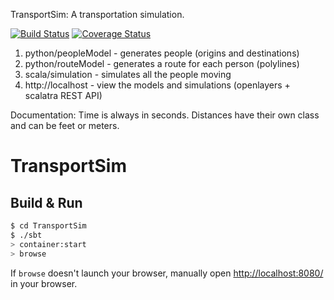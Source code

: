 TransportSim: A transportation simulation.

[![Build Status](https://travis-ci.org/davidbailey/TransportSim.svg?branch=master)](https://travis-ci.org/davidbailey/TransportSim)
[![Coverage Status](https://coveralls.io/repos/davidbailey/TransportSim/badge.svg?branch=master&service=github)](https://coveralls.io/github/davidbailey/TransportSim?branch=master)

1. python/peopleModel   - generates people (origins and destinations)
2. python/routeModel    - generates a route for each person (polylines)
3. scala/simulation     - simulates all the people moving
4. http://localhost     - view the models and simulations (openlayers + scalatra REST API)

Documentation:
Time is always in seconds.
Distances have their own class and can be feet or meters.

# TransportSim #

## Build & Run ##

```sh
$ cd TransportSim
$ ./sbt
> container:start
> browse
```

If `browse` doesn't launch your browser, manually open [http://localhost:8080/](http://localhost:8080/) in your browser.
